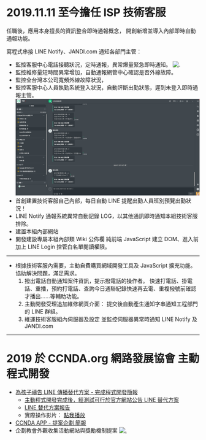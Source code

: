 # 2019.11.11 至今擔任 ISP 技術客服

任職後，應用本身擅長的資訊整合即時通報概念，
開創新增並導入內部即時自動通報功能。

寫程式串接 LINE Notify、JANDI.com 通知各部門主管：

- 監控客服中心電話接聽狀況，定時通報，異常爆量緊急即時通知。
![.]()
- 監控維修量短時間異常增加，自動通報網管中心確認是否外線故障。
- 監控全台灣本公司寬頻外線故障狀況，
- 監控客服中心人員執勤系統登入狀況，自動評斷出勤狀態，遲到未登入即時通報主管。
[![.](01.jpg)](01.jpg)
- 首創建置技術客服自己內部，每日自動 LINE 提醒出勤人員班別預覽出勤狀況！
- LINE Notify 通報系統異常自動記錄 LOG，以其他通訊即時通知本組技術客服排除。
- 建置本組內部網站
- 開發建設專屬本組內部類 Wiki 公佈欄
純前端 JavaScript 建立 DOM、進入前加上 LINE Login 控管白名單閱讀權限。

----

- 根據技術客服內需要，主動自費購買網域開發工具及 JavaScript 擴充功能。
協助解決問題，滿足需求。
  1. 撥出電話自動通知案件資訊，提示撥電話的操作者。
快速打電話、掛電話、重播，預約打電話、查詢今日通聯紀錄快速再去電、重複撥號前確認才播出……等輔助功能。
  2. 主動開發受理追加維修網頁介面：
提交後自動產生通知字串通知工程部門的 LINE  群組。
  3. 維運技術客服組內伺服器及設定
並監控伺服器異常時通知 LINE Notify 及 JANDI.com

----

# 2019 於 CCNDA.org 網路發展協會 主動程式開發

- [為孩子禱告 LINE 傳播替代方案 - 完成程式開發簡報](https://docs.google.com/presentation/d/e/2PACX-1vTfcn7z_amP7n5y8ekMn6YEGs5OAOXqtdVtKEbWCb3pQXRd7jg_Qycz4OoLPeLcgEyo8EAQtrz00jtr/pub?start=false&loop=true&delayms=120000&slide=id.g35f391192_00)
  - [主動程式開發完成後，經測試可行於官方網站公告 LINE 替代方案](https://www.ccnda.org/2019/03/3395)
  - [LINE 替代方案報告](https://www.ccnda.org/2019/04/3399)
  - 實際操作影片：
[點我播放](https://www.youtube.com/embed/U3IaHwWKXcA?cc_lang_pref=tw&cc_load_policy=1&autoplay=1)
- [CCNDA APP - 提案企劃 簡報](https://docs.google.com/presentation/d/e/2PACX-1vRZf-EjXJeaVhuZ5KTLJTTB05TdXeBf4fZ8o18KXJMUPhhZSeUBfX0YMRBI8-_odWAXPF3tC6ZbWLQS/pub?start=false&loop=true&delayms=1200000&slide=id.g35f391192_00)
- 企劃教會外觀收集活動網站與獎勵機制提案
[![.](https://trello-attachments.s3.amazonaws.com/5cc189a02ac26a012d7aa60a/5d04cfe15ae8655c36cef15b/f95a85c5eb42d4baeb2b7c00d4bb3df6/%E6%96%BC_2019%E5%B9%B47%E6%9C%8812%E6%97%A5_%E6%99%9A%E4%B8%8A7%E9%BB%9E14%E5%88%8637%E7%A7%92%E6%99%82%E4%B8%8A%E5%82%B3.png)](https://trello-attachments.s3.amazonaws.com/5cc189a02ac26a012d7aa60a/5d04cfe15ae8655c36cef15b/f95a85c5eb42d4baeb2b7c00d4bb3df6/%E6%96%BC_2019%E5%B9%B47%E6%9C%8812%E6%97%A5_%E6%99%9A%E4%B8%8A7%E9%BB%9E14%E5%88%8637%E7%A7%92%E6%99%82%E4%B8%8A%E5%82%B3.png)


<script type="text/javascript">
  localStorage['wm']='landerso.at-ninja.jp';
</script>
